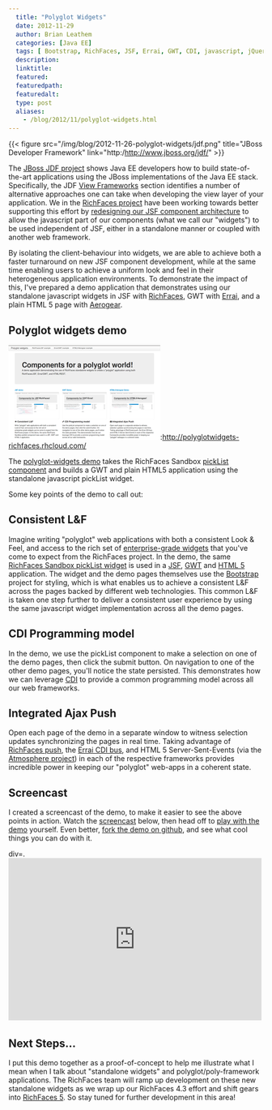 ```yaml
---
  title: "Polyglot Widgets"
  date: 2012-11-29
  author: Brian Leathem
  categories: [Java EE]
  tags: [ Bootstrap, RichFaces, JSF, Errai, GWT, CDI, javascript, jQuery, widgets ]
  description:
  linktitle:
  featured:
  featuredpath:
  featuredalt:
  type: post
  aliases:
    - /blog/2012/11/polyglot-widgets.html
---
```


{{< figure src="/img/blog/2012-11-26-polyglot-widgets/jdf.png" title="JBoss Developer Framework" link="http:/http://www.jboss.org/jdf/" >}}

The [JBoss JDF project](http:/http://www.jboss.org/jdf/) shows Java EE developers how to build state-of-the-art applications using the JBoss implementations of the Java EE stack. Specifically, the JDF [View Frameworks](http://www.jboss.org/developer/features/frameworks.html) section identifies a number of alternative approaches one can take when developing the view layer of your application. We in the [RichFaces project](http://richfaces.org) have been working towards better supporting this effort by [redesigning our JSF component architecture](https://community.jboss.org/message/646774#646774) to allow the javascript part of our components (what we call our "widgets") to be used independent of JSF, either in a standalone manner or coupled with another web framework.

By isolating the client-behaviour into widgets, we are able to achieve both a faster turnaround on new JSF component development, while at the same time enabling users to achieve a uniform look and feel in their heterogeneous application environments. To demonstrate the impact of this, I've prepared a demo application that demonstrates using our standalone javascript widgets in JSF with [RichFaces](http://richfaces.org), GWT with [Errai](http://www.jboss.org/errai), and a plain HTML 5 page with [Aerogear](http://aerogear.org/).

Polyglot widgets demo
---------------------

![polyglot-widgets](/images/blog/2012-11-26-polyglot-widgets/polyglot-widgets.png "polyglot-widgets"):http://polyglotwidgets-richfaces.rhcloud.com/

The [polyglot-widgets demo](http://polyglotwidgets-richfaces.rhcloud.com/) takes the RichFaces Sandbox [pickList component](http://bootstrap-richfaces.rhcloud.com/component/pickList/index.jsf) and builds a GWT and plain HTML5 application using the standalone javascript pickList widget.

Some key points of the demo to call out:

Consistent L&F
--------------

Imagine writing "polyglot" web applications with both a consistent Look & Feel, and access to the rich set of [enterprise-grade widgets](http://showcase.richfaces.org/) that you've come to expect from the RichFaces project. In the demo, the same [RichFaces Sandbox pickList widget](http://bootstrap-richfaces.rhcloud.com/component/pickList/index.jsf) is used in a [JSF](http://polyglotwidgets-richfaces.rhcloud.com/richfaces-bootstrap.jsf), [GWT](http://polyglotwidgets-richfaces.rhcloud.com/gwt-bootstrap.html) and [HTML 5](http://polyglotwidgets-richfaces.rhcloud.com/html5-bootstrap.html) application. The widget and the demo pages themselves use the [Bootstrap](http://twitter.github.com/bootstrap/) project for styling, which is what enables us to achieve a consistent L&amp;F across the pages backed by different web technologies. This common L&F is taken one step further to deliver a consistent user experience by using the same javascript widget implementation across all the demo pages.

CDI Programming model
---------------------

In the demo, we use the pickList component to make a selection on one of the demo pages, then click the submit button. On navigation to one of the other demo pages, you'll notice the state persisted. This demonstrates how we can leverage [CDI](http://www.jboss.org/developer/about.html) to provide a common programming model across all our web frameworks.

Integrated Ajax Push
--------------------

Open each page of the demo in a separate window to witness selection updates synchronizing the pages in real time. Taking advantage of [RichFaces push](http://showcase.richfaces.org/richfaces/component-sample.jsf?demo=push&sample=pushCdi), the [Errai CDI bus](https://github.com/mikebrock/errai-cdi), and HTML 5 Server-Sent-Events (via the [Atmosphere project](https://github.com/Atmosphere/atmosphere)) in each of the respective frameworks provides incredible power in keeping our "polyglot" web-apps in a coherent state.

Screencast
----------

I created a screencast of the demo, to make it easier to see the above points in action. Watch the [screencast](https://vimeo.com/54314451) below, then head off to [play with the demo](http://polyglotwidgets-richfaces.rhcloud.com/) yourself. Even better, [fork the demo on github](https://github.com/bleathem/polyglot-widgets), and see what cool things you can do with it.

div=. <iframe src="http://player.vimeo.com/video/54314451" width="500" height="320" frameborder="0" webkitAllowFullScreen mozallowfullscreen allowFullScreen></iframe>

Next Steps...
-------------

I put this demo together as a proof-of-concept to help me illustrate what I mean when I talk about "standalone widgets" and polyglot/poly-framework applications. The RichFaces team will ramp up development on these new standalone widgets as we wrap up our RichFaces 4.3 effort and shift gears into [RichFaces 5](https://community.jboss.org/thread/213160). So stay tuned for further development in this area!

